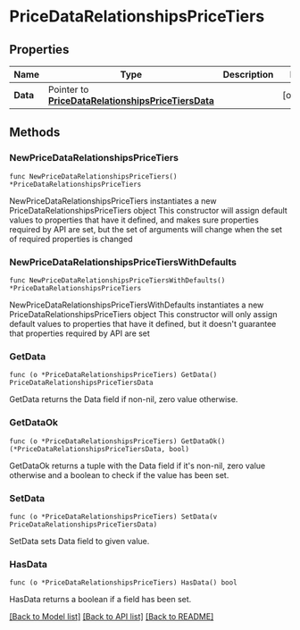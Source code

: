 # PriceDataRelationshipsPriceTiers

## Properties

Name | Type | Description | Notes
------------ | ------------- | ------------- | -------------
**Data** | Pointer to [**PriceDataRelationshipsPriceTiersData**](PriceDataRelationshipsPriceTiersData.md) |  | [optional] 

## Methods

### NewPriceDataRelationshipsPriceTiers

`func NewPriceDataRelationshipsPriceTiers() *PriceDataRelationshipsPriceTiers`

NewPriceDataRelationshipsPriceTiers instantiates a new PriceDataRelationshipsPriceTiers object
This constructor will assign default values to properties that have it defined,
and makes sure properties required by API are set, but the set of arguments
will change when the set of required properties is changed

### NewPriceDataRelationshipsPriceTiersWithDefaults

`func NewPriceDataRelationshipsPriceTiersWithDefaults() *PriceDataRelationshipsPriceTiers`

NewPriceDataRelationshipsPriceTiersWithDefaults instantiates a new PriceDataRelationshipsPriceTiers object
This constructor will only assign default values to properties that have it defined,
but it doesn't guarantee that properties required by API are set

### GetData

`func (o *PriceDataRelationshipsPriceTiers) GetData() PriceDataRelationshipsPriceTiersData`

GetData returns the Data field if non-nil, zero value otherwise.

### GetDataOk

`func (o *PriceDataRelationshipsPriceTiers) GetDataOk() (*PriceDataRelationshipsPriceTiersData, bool)`

GetDataOk returns a tuple with the Data field if it's non-nil, zero value otherwise
and a boolean to check if the value has been set.

### SetData

`func (o *PriceDataRelationshipsPriceTiers) SetData(v PriceDataRelationshipsPriceTiersData)`

SetData sets Data field to given value.

### HasData

`func (o *PriceDataRelationshipsPriceTiers) HasData() bool`

HasData returns a boolean if a field has been set.


[[Back to Model list]](../README.md#documentation-for-models) [[Back to API list]](../README.md#documentation-for-api-endpoints) [[Back to README]](../README.md)


